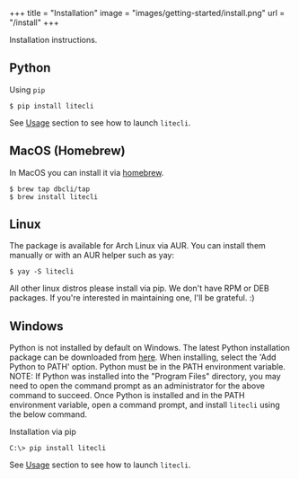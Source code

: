 +++
title = "Installation"
image = "images/getting-started/install.png"
url = "/install"
+++

Installation instructions.

<!--more-->

## Python


Using `pip`

    $ pip install litecli
    

See [Usage](/usage) section to see how to launch `litecli`.

## MacOS (Homebrew)

In MacOS you can install it via [homebrew](https://brew.sh/).

    $ brew tap dbcli/tap
    $ brew install litecli

## Linux

The package is available for Arch Linux via AUR. You can install them manually
or with an AUR helper such as yay:

    $ yay -S litecli


All other linux distros please install via pip. We don't have RPM or DEB
packages. If you're interested in maintaining one, I'll be grateful. :)

## Windows

Python is not installed by default on Windows. The latest Python installation
package can be downloaded from [here](https://www.python.org/downloads/). When installing, select the 'Add Python to
PATH' option. Python must be in the PATH environment variable. NOTE: If Python
was installed into the "Program Files" directory, you may need to open the
command prompt as an administrator for the above command to succeed. Once
Python is installed and in the PATH environment variable, open a command
prompt, and install `litecli` using the below command.

Installation via pip

```
C:\> pip install litecli
```

See [Usage](/usage) section to see how to launch `litecli`.
